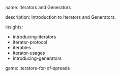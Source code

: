 name: Iterators and Generators

description: Introduction to Iterators and Generators.

insights:
  - introducing-iterators
  - iterator-protocol
  - iterables
  - iterator-usages
  - introducing-generators

game: iterators-for-of-spreads
 
